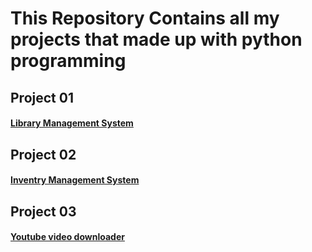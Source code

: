 # This Repository Contains all my projects that made up with python programming

## Project 01

#### [Library Management System](https://github.com/Muhammad-Usama-07/My_Desktop_Appliction/tree/master/Library%20Management%20System)

## Project 02

#### [Inventry Management System](https://github.com/Muhammad-Usama-07/My_Desktop_Appliction/tree/master/InventryManagementSystem)

## Project 03

#### [Youtube video downloader](https://github.com/Muhammad-Usama-07/My_Desktop_Appliction/tree/master/VideoDownloadManager)

